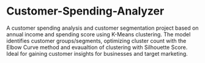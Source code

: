 # Customer-Spending-Analyzer

A customer spending analysis and customer segmentation project based on annual income and spending score using K-Means clustering. The model identifies customer groups/segments, optimizing cluster count with the Elbow Curve method and evaualtion of clustering with Silhouette Score. Ideal for gaining customer insights for businesses and target marketing.
